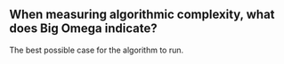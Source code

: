 ## When measuring algorithmic complexity, what does Big Omega indicate?

The best possible case for the algorithm to run.